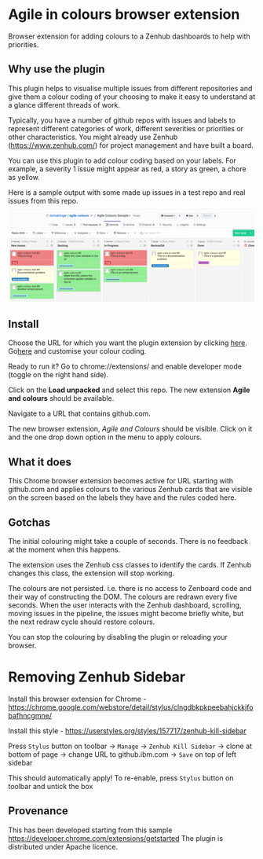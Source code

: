 # Agile in colours browser extension
Browser extension for adding colours to a  Zenhub dashboards to help with priorities.

## Why use the plugin
This plugin helps to visualise multiple issues from different repositories and give them a colour coding of your choosing to make it easy to understand at a glance different threads of work.

Typically, you have a number of github repos with issues and labels to represent different categories of work, different severities or priorities or other characteristics. You might already use Zenhub (https://www.zenhub.com/) for project management and have built a board.

You can use this plugin to add colour coding based on your labels.
For example, a severity 1 issue might appear as red, a story as green, a chore as yellow.


Here is a sample output with some made up issues in a test repo and real issues from this repo.
![Sample dashboard](https://github.com/doinaklinger/agile-colours/blob/master/images/sampleDashboard.png)

## Install

Choose the URL for which you want the plugin extension by clicking [here](https://github.com/doinaklinger/agile-colours/blob/master/manifest.json#L15).
Go[here]( https://github.com/doinaklinger/agile-colours/blob/master/content.js#L1) and customise your colour coding.

Ready to run it?
Go to chrome://extensions/ and enable developer mode (toggle on the right hand side).


Click on the **Load unpacked** and select this repo. The new extension
**Agile and colours** should be available.

Navigate to a URL that contains github.com.

The new browser extension, _Agile and Colours_ [](/images/2019/10/funnel_colours32.png) should be visible.
Click on it and the one drop down option in the menu to apply colours.



## What it does
This Chrome browser extension becomes active for URL starting with github.com and applies colours to the various Zenhub cards that are visible on the screen based on the labels they have and the rules coded here.


## Gotchas

The initial colouring might take a couple of seconds. There is no feedback at the moment when this happens.

The extension uses the Zenhub css classes to identify the cards. If Zenhub changes this class, the extension will stop working.

The colours are not persisted. i.e. there is no access to Zenboard code and their way of constructing the DOM. The colours are redrawn every five seconds.
When the user interacts with the Zenhub dashboard, scrolling, moving issues in the pipeline, the issues might become briefly white, but the next redraw cycle should restore colours.

You can stop the colouring by disabling the plugin or reloading your browser.

# Removing Zenhub Sidebar

Install this browser extension for Chrome - https://chrome.google.com/webstore/detail/stylus/clngdbkpkpeebahjckkjfobafhncgmne/

Install this style - https://userstyles.org/styles/157717/zenhub-kill-sidebar

Press `Stylus` button on toolbar -> `Manage` -> `Zenhub Kill Sidebar` -> clone at bottom of page -> change URL to github.ibm.com -> `Save` on top of left sidebar

This should automatically apply! To re-enable, press `Stylus` button on toolbar and untick the box


## Provenance
This has been developed starting from this sample https://developer.chrome.com/extensions/getstarted
The plugin is distributed under Apache licence.
